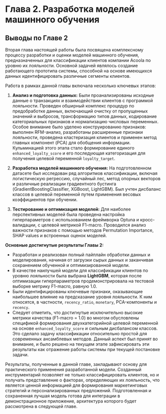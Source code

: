 # Глава 2. Разработка моделей машинного обучения

## Выводы по Главе 2

Вторая глава настоящей работы была посвящена комплексному процессу разработки и оценки моделей машинного обучения, предназначенных для классификации клиентов компании Acoola по уровню их лояльности. Основной задачей являлось создание работающего прототипа системы, способной на основе имеющихся данных идентифицировать различные сегменты клиентов.

Работа в рамках данной главы включала несколько ключевых этапов:

1.  **Анализ и подготовка данных:** Были проанализированы исходные данные о транзакциях и взаимодействии клиентов с программой лояльности. Проведен обширный комплекс процедур по предобработке данных, включающий очистку от пропущенных значений и выбросов, трансформацию типов данных, кодирование категориальных признаков и нормализацию числовых переменных. Особое внимание было уделено конструированию признаков: выполнен RFM-анализ, разработаны расширенные признаки лояльности, проведена кластеризация клиентов и применен метод главных компонент (PCA) для обобщения информации. Кульминацией этого этапа стало формирование единого `enhanced_loyalty_score` и его последующая категоризация для получения целевой переменной `loyalty_target`.

2.  **Разработка моделей машинного обучения:** На подготовленном датасете был исследован ряд алгоритмов классификации, включая логистическую регрессию, случайный лес, метод опорных векторов и различные реализации градиентного бустинга (GradientBoostingClassifier, XGBoost, LightGBM). Был учтен дисбаланс классов в целевой переменной путем применения весовых коэффициентов при обучении.

3.  **Тестирование и оптимизация моделей:** Для наиболее перспективных моделей была проведена настройка гиперпараметров с использованием фреймворка Optuna и кросс-валидации, с целевой метрикой F1-macro. Проводился анализ важности признаков с помощью методов Permutation Importance, SHAP values и встроенных оценок моделей.

**Основные достигнутые результаты Главы 2:**

*   Разработан и реализован полный пайплайн обработки данных и моделирования, начиная от загрузки сырых данных и заканчивая сохранением обученной и оптимизированной модели.
*   В качестве наилучшей модели для классификации клиентов по уровню лояльности была выбрана **LightGBM**, которая после оптимизации гиперпараметров продемонстрировала на тестовой выборке метрику F1-macro, равную 1.0.
*   Были идентифицированы ключевые признаки, оказывающие наибольшее влияние на предсказание уровня лояльности. К ним относятся, в частности, `recency_ratio`, `monetary`, PCA-компоненты и `recency`.
*   Следует отметить, что достигнутые исключительно высокие метрики качества (F1-macro = 1.0) во многом обусловлены спецификой формирования двухкатегорийной целевой переменной на основе `enhanced_loyalty_score` и сильным дисбалансом классов. Это сделало задачу классификации относительно простой для современных ансамблевых методов. Данный аспект был принят во внимание, и было решено на текущем этапе зафиксировать эти результаты как отражение работы системы при текущей постановке задачи.

Результаты, полученные в данной главе, закладывают основу для практического применения разработанной модели. Созданный инструментарий позволяет не только классифицировать клиентов, но и получать представление о факторах, определяющих их лояльность, что является ценной информацией для формирования маркетинговых стратегий и персонализированных предложений. Подготовленная и сохраненная лучшая модель готова для интеграции в демонстрационное приложение, архитектура которого будет рассмотрена в следующей главе. 